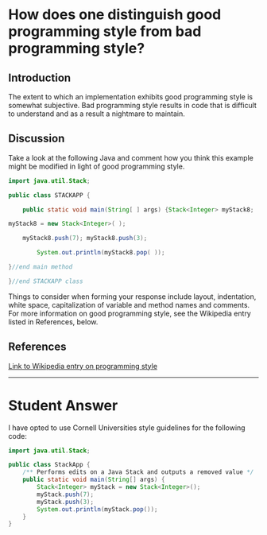 
# How does one distinguish good programming style from bad programming style?

## Introduction

The extent to which an implementation exhibits good programming style is somewhat subjective. Bad programming style results in code that is difficult to understand and as a result a nightmare to maintain.

## Discussion

Take a look at the following Java and comment how you think this example might be modified in light of good programming style.

````java
import java.util.Stack;

public class STACKAPP {

    public static void main(String[ ] args) {Stack<Integer> myStack8;

myStack8 = new Stack<Integer>( );

    myStack8.push(7); myStack8.push(3);

        System.out.println(myStack8.pop( ));

}//end main method

}//end STACKAPP class
````

Things to consider when forming your response include layout, indentation, white space, capitalization of variable and method names and comments. For more information on good programming style, see the Wikipedia entry listed in References, below.

## References

[Link to Wikipedia entry on programming style](https://en.wikipedia.org/wiki/Programming_style)

---

# Student Answer

I have opted to use Cornell Universities style guidelines for the following code:

````java
import java.util.Stack;

public class StackApp {
    /** Performs edits on a Java Stack and outputs a removed value */
    public static void main(String[] args) {
        Stack<Integer> myStack = new Stack<Integer>();
        myStack.push(7);
        myStack.push(3);
        System.out.println(myStack.pop());
    }
}
````
